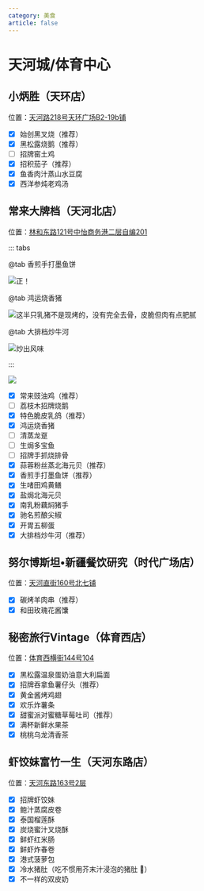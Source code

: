 ```yaml
---
category: 美食
article: false
---
```


# 天河城/体育中心

## 小炳胜（天环店）

<span class="icon iconfont icon-locate"></span> 位置：<a href="https://ditu.amap.com/place/B0FFJ9SWK8" target="_blank">天河路218号天环广场B2-19b铺</a>

- [x] 始创黑叉烧（推荐）
- [x] 黑松露烧鹅（推荐）
- [ ] 招牌窑土鸡
- [x] 招积茄子（推荐）
- [x] 鱼香肉汁蒸山水豆腐
- [x] 西洋参炖老鸡汤

## 常来大牌档（天河北店）

<span class="icon iconfont icon-locate"></span> 位置：<a href="https://ditu.amap.com/place/B0I1VMXOCO" target="_blank">林和东路121号中怡商务港二层自编201</a>

::: tabs

@tab 香煎手打墨鱼饼

![正！](https://img.sherry4869.com/blog/life/delicacies/guangzhou/th/thc-tyzx/cldpd/img_4.jpg)

@tab 鸿运烧香猪

![这半只乳猪不是现烤的，没有完全去骨，皮脆但肉有点肥腻](https://img.sherry4869.com/blog/life/delicacies/guangzhou/th/thc-tyzx/cldpd/img_3.jpg)

@tab 大排档炒牛河

![炒出风味](https://img.sherry4869.com/blog/life/delicacies/guangzhou/th/thc-tyzx/cldpd/img_2.jpg)

:::

![](https://img.sherry4869.com/blog/life/delicacies/guangzhou/th/thc-tyzx/cldpd/img.jpg)

- [x] 常来豉油鸡（推荐）
- [ ] 荔枝木招牌烧鹅
- [x] 特色脆皮乳鸽（推荐）
- [x] 鸿运烧香猪
- [ ] 清蒸龙趸
- [ ] 生焗多宝鱼
- [ ] 招牌手抓烧排骨
- [x] 蒜蓉粉丝蒸北海元贝（推荐）
- [x] 香煎手打墨鱼饼（推荐）
- [x] 生啫田鸡黄鳝
- [x] 盐焗北海元贝
- [x] 南乳粉藕焖猪手
- [x] 驰名煎酿尖椒
- [x] 开胃五柳蛋
- [x] 大排档炒牛河（推荐）

## 努尔博斯坦•新疆餐饮研究（时代广场店）

<span class="icon iconfont icon-locate"></span> 位置：<a href="https://ditu.amap.com/place/B0FFFZD6Z2" target="_blank">天河直街160号北七铺</a>

- [x] 碳烤羊肉串（推荐）
- [x] 和田玫瑰花酱馕

## 秘密旅行Vintage（体育西店）

<span class="icon iconfont icon-locate"></span> 位置：<a href="https://ditu.amap.com/place/B0FFG63HJJ" target="_blank">体育西横街144号104</a>

- [x] 黑松露温泉蛋奶油意大利扁面
- [x] 招牌吞拿鱼薯仔头（推荐）
- [x] 黄金酱烤鸡翅
- [x] 欢乐炸薯条
- [x] 甜蜜派对蜜糖草莓吐司（推荐）
- [x] 满杯新鲜水果茶
- [x] 桃桃乌龙清香茶

## 虾饺妹富竹一生（天河东路店）

<span class="icon iconfont icon-locate"></span> 位置：<a href="https://ditu.amap.com/place/B0FFK0NJBQ" target="_blank">天河东路163号2层</a>

- [x] 招牌虾饺妹
- [x] 鲍汁蒸腐皮卷
- [x] 泰国榴莲酥
- [x] 炭烧蜜汁叉烧酥
- [x] 鲜虾红米肠
- [x] 鲜虾炸春卷
- [x] 港式菠萝包
- [x] 冷水猪肚（吃不惯用芥末汁浸泡的猪肚 :see_no_evil:）
- [x] 不一样的双皮奶